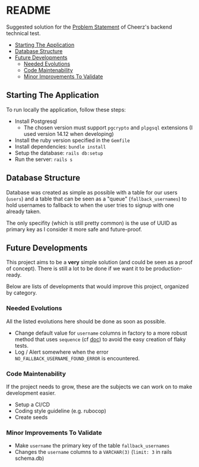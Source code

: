 # README

Suggested solution for the [Problem Statement](./problem_statement.pdf) of Cheerz's backend technical test.

* [Starting The Application](#starting-the-application)
* [Database Structure](#database-structure)
* [Future Developments](#future-developments)
  * [Needed Evolutions](#needed-evolutions)
  * [Code Maintenability](#code-maintenability)
  * [Minor Improvements To Validate](#minor-improvements-to-validate)

## Starting The Application

To run locally the application, follow these steps:

* Install Postgresql
  * The chosen version must support `pgcrypto` and `plpgsql` extensions (I used version 14.12 when developing)
* Install the ruby version specified in the `Gemfile`
* Install dependencies: `bundle install`
* Setup the database: `rails db:setup`
* Run the server: `rails s`

## Database Structure

Database was created as simple as possible with a table for our users (`users`) and a table that can be seen as a "queue" (`fallback_usernames`) to hold usernames to fallback to when the user tries to signup with one already taken.

The only specifity (which is still pretty common) is the use of UUID as primary key as I consider it more safe and future-proof.

## Future Developments

This project aims to be a **very** simple solution (and could be seen as a proof of concept). There is still a lot to be done if we want it to be production-ready.

Below are lists of developments that would improve this project, organized by category.

### Needed Evolutions

All the listed evolutions here should be done as soon as possible.

* Change default value for `username` columns in factory to a more robust method that uses `sequence` (cf [doc](https://github.com/thoughtbot/factory_bot/blob/main/GETTING_STARTED.md#inline-sequences)) to avoid the easy creation of flaky tests.
* Log / Alert somewhere when the error `NO_FALLBACK_USERNAME_FOUND_ERROR` is encountered.

### Code Maintenability

If the project needs to grow, these are the subjects we can work on to make development easier.

* Setup a CI/CD
* Coding style guideline (e.g. rubocop)
* Create seeds

### Minor Improvements To Validate

* Make `username` the primary key of the table `fallback_usernames`
* Changes the `username` columns to a `VARCHAR(3)` (`limit: 3` in rails schema.db)

